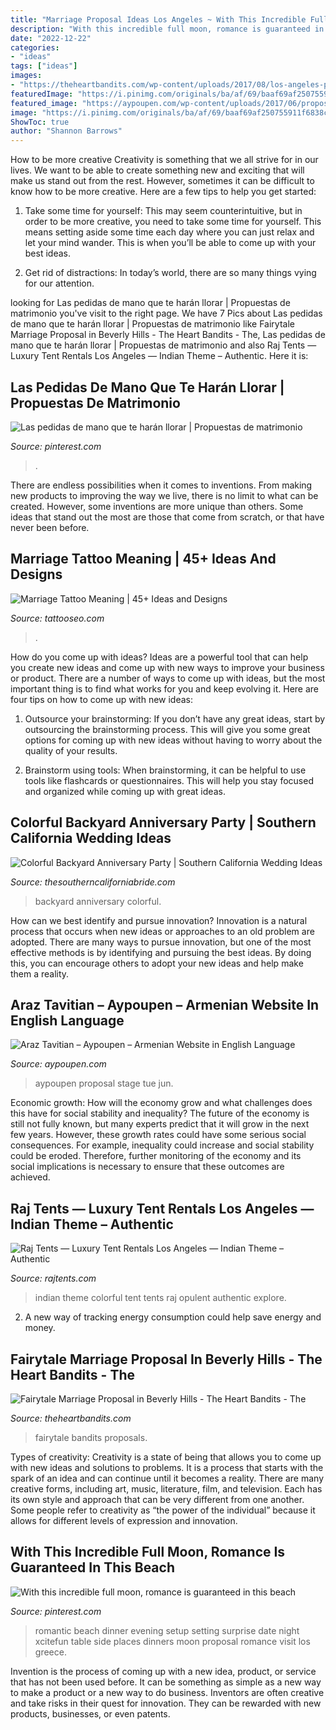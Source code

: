 ```yaml
---
title: "Marriage Proposal Ideas Los Angeles ~ With This Incredible Full Moon, Romance Is Guaranteed In This Beach"
description: "With this incredible full moon, romance is guaranteed in this beach"
date: "2022-12-22"
categories:
- "ideas"
tags: ["ideas"]
images:
- "https://theheartbandits.com/wp-content/uploads/2017/08/los-angeles-proposal.jpg"
featuredImage: "https://i.pinimg.com/originals/ba/af/69/baaf69af250755911f6838cb9cc2793d.jpg"
featured_image: "https://aypoupen.com/wp-content/uploads/2017/06/proposal.jpg"
image: "https://i.pinimg.com/originals/ba/af/69/baaf69af250755911f6838cb9cc2793d.jpg"
ShowToc: true
author: "Shannon Barrows"
---
```



How to be more creative
Creativity is something that we all strive for in our lives. We want to be able to create something new and exciting that will make us stand out from the rest. However, sometimes it can be difficult to know how to be more creative. Here are a few tips to help you get started:
1. Take some time for yourself: This may seem counterintuitive, but in order to be more creative, you need to take some time for yourself. This means setting aside some time each day where you can just relax and let your mind wander. This is when you’ll be able to come up with your best ideas.

2. Get rid of distractions: In today’s world, there are so many things vying for our attention.

	

		
looking for Las pedidas de mano que te harán llorar | Propuestas de matrimonio you've visit to the right page. We have 7 Pics about Las pedidas de mano que te harán llorar | Propuestas de matrimonio like Fairytale Marriage Proposal in Beverly Hills - The Heart Bandits - The, Las pedidas de mano que te harán llorar | Propuestas de matrimonio and also Raj Tents — Luxury Tent Rentals Los Angeles — Indian Theme – Authentic. Here it is:
		
    
## Las Pedidas De Mano Que Te Harán Llorar | Propuestas De Matrimonio

<img loading=lazy src="https://i.pinimg.com/originals/ba/af/69/baaf69af250755911f6838cb9cc2793d.jpg" onerror="this.onerror=null;this.src='https://tse3.mm.bing.net/th?id=OIP.0owwV1h6f-lWb0KdjWNczAHaLH&amp;pid=15.1';" alt="Las pedidas de mano que te harán llorar | Propuestas de matrimonio">

_Source: pinterest.com_

>. 

	

There are endless possibilities when it comes to inventions. From making new products to improving the way we live, there is no limit to what can be created. However, some inventions are more unique than others. Some ideas that stand out the most are those that come from scratch, or that have never been before.

    
## Marriage Tattoo Meaning | 45+ Ideas And Designs

<img loading=lazy src="https://www.tattooseo.com/wp-content/uploads/2016/10/Marriage-Tattoos-23.jpg" onerror="this.onerror=null;this.src='https://tse1.mm.bing.net/th?id=OIP.tSjyx173A1ASHfS60WoecwAAAA&amp;pid=15.1';" alt="Marriage Tattoo Meaning | 45+ Ideas and Designs">

_Source: tattooseo.com_

>. 

	

How do you come up with ideas?
Ideas are a powerful tool that can help you create new ideas and come up with new ways to improve your business or product. There are a number of ways to come up with ideas, but the most important thing is to find what works for you and keep evolving it. Here are four tips on how to come up with new ideas:
1. Outsource your brainstorming: If you don’t have any great ideas, start by outsourcing the brainstorming process. This will give you some great options for coming up with new ideas without having to worry about the quality of your results.

2. Brainstorm using tools: When brainstorming, it can be helpful to use tools like flashcards or questionnaires. This will help you stay focused and organized while coming up with great ideas.


    
## Colorful Backyard Anniversary Party | Southern California Wedding Ideas

<img loading=lazy src="https://2.bp.blogspot.com/-J6VxP-YN3FY/VucVehAu7RI/AAAAAAAA2CM/rdxRHI-LmAUWZ8VqyCHcLmf4WAueK2LaA/s1600/colorful-backyard-party-sierra-solis-photography-15.jpg" onerror="this.onerror=null;this.src='https://tse4.mm.bing.net/th?id=OIP.yL8cxE8bBgOZkwpRdKTK-AHaLH&amp;pid=15.1';" alt="Colorful Backyard Anniversary Party | Southern California Wedding Ideas">

_Source: thesoutherncaliforniabride.com_

>backyard anniversary colorful. 

	

How can we best identify and pursue innovation?
Innovation is a natural process that occurs when new ideas or approaches to an old problem are adopted. There are many ways to pursue innovation, but one of the most effective methods is by identifying and pursuing the best ideas. By doing this, you can encourage others to adopt your new ideas and help make them a reality.

    
## Araz Tavitian – Aypoupen – Armenian Website In English Language

<img loading=lazy src="https://aypoupen.com/wp-content/uploads/2017/06/proposal.jpg" onerror="this.onerror=null;this.src='https://tse4.mm.bing.net/th?id=OIP.wZQAfgwUAP7hFa1wxvApnAHaD3&amp;pid=15.1';" alt="Araz Tavitian – Aypoupen – Armenian Website in English Language">

_Source: aypoupen.com_

>aypoupen proposal stage tue jun. 

	

Economic growth: How will the economy grow and what challenges does this have for social stability and inequality?
The future of the economy is still not fully known, but many experts predict that it will grow in the next few years. However, these growth rates could have some serious social consequences. For example, inequality could increase and social stability could be eroded. Therefore, further monitoring of the economy and its social implications is necessary to ensure that these outcomes are achieved.

    
## Raj Tents — Luxury Tent Rentals Los Angeles — Indian Theme – Authentic

<img loading=lazy src="https://static1.squarespace.com/static/56589d96e4b0c377c45acf92/569d52e389a60a5a2b792427/56c37c54356fb0966481374f/1455651931048/raj-tents-indian-theme-colorful-tent.jpg" onerror="this.onerror=null;this.src='https://tse4.mm.bing.net/th?id=OIP.RFQlK5Vlz2Lzj2l0wSZtcQHaFj&amp;pid=15.1';" alt="Raj Tents — Luxury Tent Rentals Los Angeles — Indian Theme – Authentic">

_Source: rajtents.com_

>indian theme colorful tent tents raj opulent authentic explore. 

	

2. A new way of tracking energy consumption could help save energy and money.

    
## Fairytale Marriage Proposal In Beverly Hills - The Heart Bandits - The

<img loading=lazy src="https://theheartbandits.com/wp-content/uploads/2017/08/los-angeles-proposal.jpg" onerror="this.onerror=null;this.src='https://tse2.mm.bing.net/th?id=OIP.WFdMxlFjHKOE7K5HuGJgeAHaLH&amp;pid=15.1';" alt="Fairytale Marriage Proposal in Beverly Hills - The Heart Bandits - The">

_Source: theheartbandits.com_

>fairytale bandits proposals. 

	

Types of creativity:
Creativity is a state of being that allows you to come up with new ideas and solutions to problems. It is a process that starts with the spark of an idea and can continue until it becomes a reality. There are many creative forms, including art, music, literature, film, and television. Each has its own style and approach that can be very different from one another. Some people refer to creativity as “the power of the individual” because it allows for different levels of expression and innovation.

    
## With This Incredible Full Moon, Romance Is Guaranteed In This Beach

<img loading=lazy src="https://i.pinimg.com/originals/73/0e/80/730e809015ad6433b7a9c045e64dafab.jpg" onerror="this.onerror=null;this.src='https://tse2.mm.bing.net/th?id=OIP.eIF0YAkqu4N-ihkynzp75QHaJ4&amp;pid=15.1';" alt="With this incredible full moon, romance is guaranteed in this beach">

_Source: pinterest.com_

>romantic beach dinner evening setup setting surprise date night xcitefun table side places dinners moon proposal romance visit los greece. 

	

Invention is the process of coming up with a new idea, product, or service that has not been used before. It can be something as simple as a new way to make a product or a new way to do business. Inventors are often creative and take risks in their quest for innovation. They can be rewarded with new products, businesses, or even patents.

